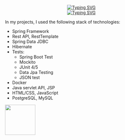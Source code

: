 <p align="center">
<a href="https://git.io/typing-svg"><img align="center"  src="https://readme-typing-svg.herokuapp.com?font=Fira+Code&duration=3000&pause=1000&center=true&vCenter=true&width=435&lines=Hello+Everyone!" alt="Typing SVG" /></a><br>
   <a href="https://git.io/typing-svg"><img src="https://readme-typing-svg.herokuapp.com?font=Fira+Code&size=15&duration=3000&pause=1000&center=true&vCenter=true&width=435&lines=I'm+Marina+and+I'm+Java+Developer" alt="Typing SVG" /></a>
</p>   

In my projects, I used the following stack of technologies:                                                                                 

* Spring Framework
* Rest API, RestTemplate
* Spring Data JDBC
* Hibernate
* Tests: 
    * Spring Boot Test
    * Mockito
    * JUnit 4/5
    * Data Jpa Testing
    * JSON test
* Docker    
* Java servlet API, JSP
* HTML/CSS, JavaScript
* PostgreSQL, MySQL

<img width="100" height="100" src="https://user-images.githubusercontent.com/96682553/198229389-5ee1dca8-417c-48ee-a10c-de4f97a6dc52.png">

<!--
**marussiakuz/marussiakuz** is a ✨ _special_ ✨ repository because its `README.md` (this file) appears on your GitHub profile.

Here are some ideas to get you started:

- 🔭 I’m currently working on ...
- 🌱 I’m currently learning ...
- 👯 I’m looking to collaborate on ...
- 🤔 I’m looking for help with ...
- 💬 Ask me about ...
- 📫 How to reach me: ...
- 😄 Pronouns: ...
- ⚡ Fun fact: ...
-->

